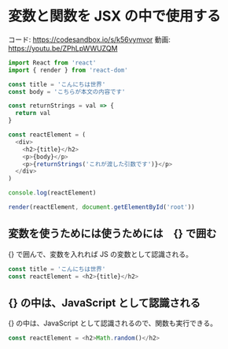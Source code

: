 # 変数と関数を JSX  の中で使用する
コード: https://codesandbox.io/s/k56vymvor
動画: https://youtu.be/ZPhLpWWUZQM

```js
import React from 'react'
import { render } from 'react-dom'

const title = 'こんにちは世界'
const body = 'こちらが本文の内容です'

const returnStrings = val => {
  return val
}

const reactElement = (
  <div>
    <h2>{title}</h2>
    <p>{body}</p>
    <p>{returnStrings('これが渡した引数です')}</p>
  </div>
)

console.log(reactElement)

render(reactElement, document.getElementById('root'))

```

## 変数を使うためには使うためには　{} で囲む

{} で囲んで、変数を入れれば JS の変数として認識される。

```js
const title = 'こんにちは世界'
const reactElement = <h2>{title}</h2>
```

## {} の中は、JavaScript として認識される

{} の中は、JavaScript として認識されるので、関数も実行できる。

```js
const reactElement = <h2>Math.random()</h2>
```



